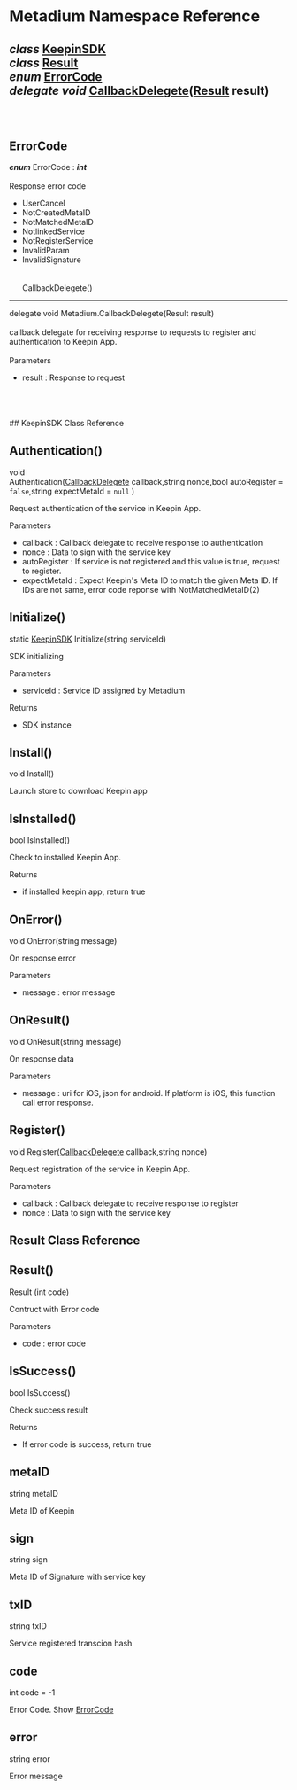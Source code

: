# Metadium Namespace Reference
***class*** [**KeepinSDK**](class_metadium_KeepinSDK.md#KeepinSDK-Class-Reference)<br/>
***class*** [**Result**](class_metadium_KeepinSDK.md#result-class-reference)<br/>
***enum*** [**ErrorCode**](class_metadium_KeepinSDK.md#ErrorCode)<br/>
***delegate*** ***void*** [**CallbackDelegete**](class_metadium_KeepinSDK.md#callbackdelegete)([**Result**](class_metadium_KeepinSDK.md#result-class-reference) result)<br/>
<br/>
<br/>
<br/>
ErrorCode
-------------
***enum*** ErrorCode : ***int***<br/>
<br/>
Response error code<br/>
  * UserCancel
  * NotCreatedMetaID
  * NotMatchedMetaID
  * NotlinkedService
  * NotRegisterService
  * InvalidParam
  * InvalidSignature 
<br/><br/>  
CallbackDelegete()
----------------------
delegate void Metadium.CallbackDelegete(Result result)<br/>
<br/>
callback delegate for receiving response to requests to register and authentication to Keepin App.<br/>
<br/>
Parameters
  * result : Response to request
<br/>
<br/>
<br/>
## KeepinSDK Class Reference

Authentication()
--------------------------------------------------------
void Authentication([CallbackDelegete](class_metadium_KeepinSDK.md#CallbackDelegete()) callback,string nonce,bool autoRegister = `false`,string expectMetaId = `null` )  
  
Request authentication of the service in Keepin App.  

Parameters  
  * callback : Callback delegate to receive response to authentication  
  * nonce : Data to sign with the service key  
  * autoRegister : If service is not registered and this value is true, request to register.  
  * expectMetaId : Expect Keepin's Meta ID to match the given Meta ID. If IDs are not same, error code reponse with NotMatchedMetaID(2)  

Initialize()
----------------------------------------------------
static [KeepinSDK](class_metadium_KeepinSDK.md#KeepinSDK-Class-Reference) Initialize(string serviceId)

SDK initializing

Parameters
  * serviceId : Service ID assigned by Metadium

Returns
  * SDK instance
  
  
  
  
Install()
-------------------------------------------------
void Install()  

Launch store to download Keepin app

IsInstalled()
-----------------------------------------------------
bool IsInstalled()  

Check to installed Keepin App.

Returns
  * if installed keepin app, return true


OnError()
-------------------------------------------------
void OnError(string message)  
  
On response error  
  
Parameters  
  * message : error message

OnResult()
--------------------------------------------------
void OnResult(string message)  
  
On response data  
  
Parameters  
  * message : uri for iOS, json for android. If platform is iOS, this function call error response.  

Register()
--------------------------------------------------
void Register([CallbackDelegete](class_metadium_KeepinSDK.md#CallbackDelegete()) callback,string nonce)  
  
Request registration of the service in Keepin App.  
  
Parameters  
  * callback : Callback delegate to receive response to register  
  * nonce : Data to sign with the service key



## Result Class Reference

Result()
--------------------------
Result (int 	code)  
  
Contruct with Error code  
  
Parameters
  * code : error code
  
  
  
IsSuccess()
---------------
bool IsSuccess()  
  
Check success result  
  
Returns  
  * If error code is success, return true  
  
  
metaID
----------------
string metaID  
  
Meta ID of Keepin  
  
  
  
sign
----------------
string sign  
  
Meta ID of Signature with service key  
  
  
  
txID
----------------
string txID  
  
Service registered transcion hash  
  
  
  
code
----------------
int code = -1  
  
Error Code. Show [ErrorCode](class_metadium_KeepinSDK.md#ErrorCode)  
  
  
  
error
----------------
string error  
  
Error message  
  
  
  
